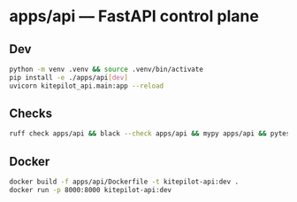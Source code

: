 # apps/api — FastAPI control plane

## Dev
```bash
python -m venv .venv && source .venv/bin/activate
pip install -e ./apps/api[dev]
uvicorn kitepilot_api.main:app --reload
```

## Checks
```bash
ruff check apps/api && black --check apps/api && mypy apps/api && pytest -q apps/api
```

## Docker
```bash
docker build -f apps/api/Dockerfile -t kitepilot-api:dev .
docker run -p 8000:8000 kitepilot-api:dev
```
